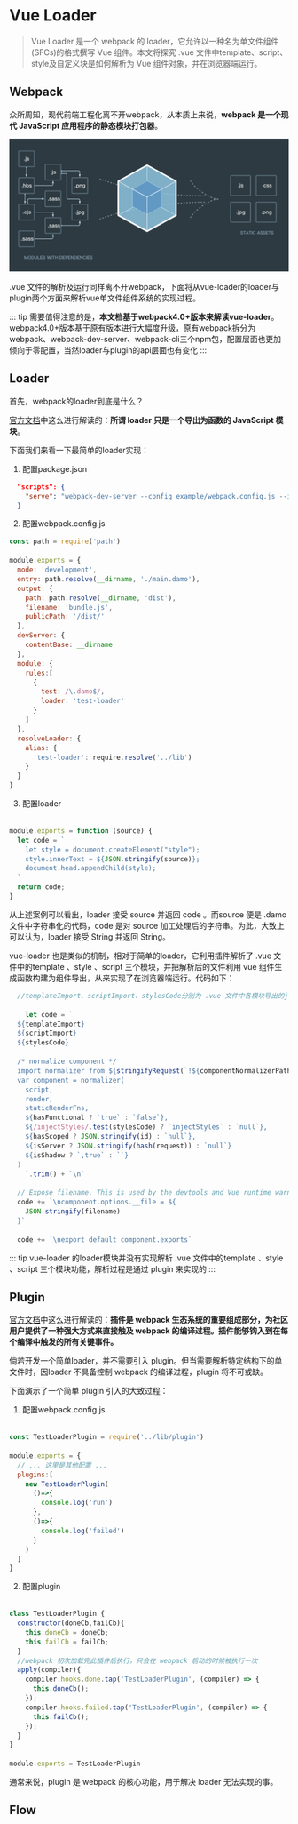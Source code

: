 # Vue Loader

> Vue Loader 是一个 webpack 的 loader，它允许以一种名为单文件组件 (SFCs)的格式撰写 Vue 组件。本文将探究 .vue 文件中template、script、style及自定义块是如何解析为 Vue 组件对象，并在浏览器端运行。

## Webpack

众所周知，现代前端工程化离不开webpack，从本质上来说，**webpack 是一个现代 JavaScript 应用程序的静态模块打包器**。

![](./img/vloader_1.png)

.vue 文件的解析及运行同样离不开webpack，下面将从vue-loader的loader与plugin两个方面来解析vue单文件组件系统的实现过程。

::: tip
需要值得注意的是，**本文档基于webpack4.0+版本来解读vue-loader**。webpack4.0+版本基于原有版本进行大幅度升级，原有webpack拆分为webpack、webpack-dev-server、webpack-cli三个npm包，配置层面也更加倾向于零配置，当然loader与plugin的api层面也有变化
:::

## Loader

首先，webpack的loader到底是什么？

[官方文档](https://webpack.docschina.org/api/loaders/)中这么进行解读的：**所谓 loader 只是一个导出为函数的 JavaScript 模块**。

下面我们来看一下最简单的loader实现：

1. 配置package.json
```json
  "scripts": {
    "serve": "webpack-dev-server --config example/webpack.config.js --inline --hot"
  }
```


2. 配置webpack.config.js

```javascript
const path = require('path')

module.exports = {
  mode: 'development',
  entry: path.resolve(__dirname, './main.damo'),
  output: {
    path: path.resolve(__dirname, 'dist'),
    filename: 'bundle.js',
    publicPath: '/dist/'
  },
  devServer: {
    contentBase: __dirname
  },
  module: {
    rules:[
      {
        test: /\.damo$/,
        loader: 'test-loader'
      }
    ]
  },
  resolveLoader: {
    alias: {
      'test-loader': require.resolve('../lib')
    }
  }
}

```

3. 配置loader

```javascript

module.exports = function (source) {
  let code = `
    let style = document.createElement("style");
    style.innerText = ${JSON.stringify(source)};
    document.head.appendChild(style);
  `
  return code;
}

```

从上述案例可以看出，loader 接受 source 并返回 code 。而source 便是 .damo 文件中字符串化的代码，code 是对 source 加工处理后的字符串。为此，大致上可以认为，loader 接受 String 并返回 String。

vue-loader 也是类似的机制，相对于简单的loader，它利用插件解析了 .vue 文件中的template 、style 、script 三个模块，并把解析后的文件利用 vue 组件生成函数构建为组件导出，从来实现了在浏览器端运行。代码如下：

```javascript
  //templateImport、scriptImport、stylesCode分别为 .vue 文件中各模块导出的js模块

    let code = `
  ${templateImport}
  ${scriptImport}
  ${stylesCode}

  /* normalize component */
  import normalizer from ${stringifyRequest(`!${componentNormalizerPath}`)}
  var component = normalizer(
    script,
    render,
    staticRenderFns,
    ${hasFunctional ? `true` : `false`},
    ${/injectStyles/.test(stylesCode) ? `injectStyles` : `null`},
    ${hasScoped ? JSON.stringify(id) : `null`},
    ${isServer ? JSON.stringify(hash(request)) : `null`}
    ${isShadow ? `,true` : ``}
  )
    `.trim() + `\n`

  // Expose filename. This is used by the devtools and Vue runtime warnings.
  code += `\ncomponent.options.__file = ${
    JSON.stringify(filename)
  }`

  code += `\nexport default component.exports`

```

::: tip 
vue-loader 的loader模块并没有实现解析 .vue 文件中的template 、style 、script 三个模块功能，解析过程是通过 plugin 来实现的
:::

## Plugin

[官方文档](https://webpack.docschina.org/api/plugins/)中这么进行解读的：**插件是 webpack 生态系统的重要组成部分，为社区用户提供了一种强大方式来直接触及 webpack 的编译过程。插件能够钩入到在每个编译中触发的所有关键事件。**

倘若开发一个简单loader，并不需要引入 plugin。但当需要解析特定结构下的单文件时，因loader 不具备控制 webpack 的编译过程，plugin 将不可或缺。

下面演示了一个简单 plugin 引入的大致过程：

1. 配置webpack.config.js

```javascript

const TestLoaderPlugin = require('../lib/plugin')

module.exports = {
  // ... 这里是其他配置 ...
  plugins:[
    new TestLoaderPlugin(
      ()=>{
        console.log('run')
      },
      ()=>{
        console.log('failed')
      }
    )
  ]
}

```

2. 配置plugin

```javascript

class TestLoaderPlugin {
  constructor(doneCb,failCb){
    this.doneCb = doneCb;
    this.failCb = failCb;
  }
  //webpack 初次加载完此插件后执行，只会在 webpack 启动的时候被执行一次
  apply(compiler){
    compiler.hooks.done.tap('TestLoaderPlugin', (compiler) => {
      this.doneCb();
    });  
    compiler.hooks.failed.tap('TestLoaderPlugin', (compiler) => {
      this.failCb();
    }); 
  }
}

module.exports = TestLoaderPlugin

```

通常来说，plugin 是 webpack 的核心功能，用于解决 loader 无法实现的事。

## Flow



